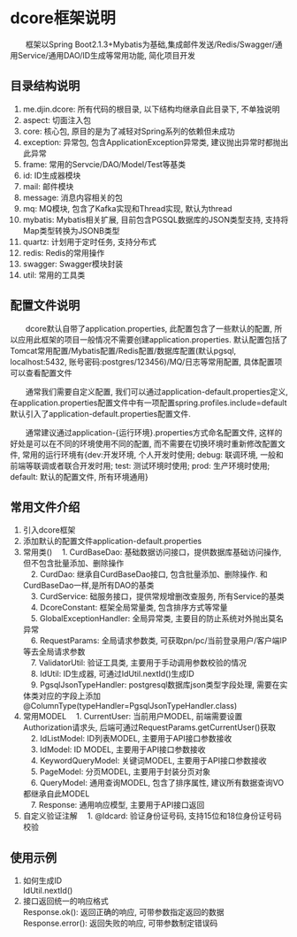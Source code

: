 # dcore框架说明
　　框架以Spring Boot2.1.3+Mybatis为基础,集成邮件发送/Redis/Swagger/通用Service/通用DAO/ID生成等常用功能, 简化项目开发
  
## 目录结构说明
1. me.djin.dcore: 所有代码的根目录, 以下结构均继承自此目录下, 不单独说明
2. aspect: 切面注入包
3. core: 核心包, 原目的是为了减轻对Spring系列的依赖但未成功
4. exception: 异常包, 包含ApplicationException异常类, 建议抛出异常时都抛出此异常
5. frame: 常用的Servcie/DAO/Model/Test等基类
6. id: ID生成器模块
7. mail: 邮件模块
8. message: 消息内容相关的包
9. mq: MQ模块, 包含了Kafka实现和Thread实现, 默认为thread
10. mybatis: Mybatis相关扩展, 目前包含PGSQL数据库的JSON类型支持, 支持将Map类型转换为JSONB类型
11. quartz: 计划用于定时任务, 支持分布式
12. redis: Redis的常用操作
13. swagger: Swagger模块封装
14. util: 常用的工具类

## 配置文件说明
　　dcore默认自带了application.properties, 此配置包含了一些默认的配置, 所以应用此框架的项目一般情况不需要创建application.properties. 默认配置包括了Tomcat常用配置/Mybatis配置/Redis配置/数据库配置(默认pgsql, localhost:5432, 账号密码:postgres/123456)/MQ/日志等常用配置, 具体配置项可以查看配置文件    

　　通常我们需要自定义配置, 我们可以通过application-default.properties定义, 在application.properties配置文件中有一项配置spring.profiles.include=default默认引入了application-default.properties配置文件.  

　　通常建议通过application-{运行环境}.properties方式命名配置文件, 这样的好处是可以在不同的环境使用不同的配置, 而不需要在切换环境时重新修改配置文件, 常用的运行环境有{dev:开发环境, 个人开发时使用; debug: 联调环境, 一般和前端等联调或者联合开发时用; test: 测试环境时使用; prod: 生产环境时使用; default: 默认的配置文件, 所有环境通用}

## 常用文件介绍
1. 引入dcore框架
2. 添加默认的配置文件application-default.properties
3. 常用类()
  　1. CurdBaseDao: 基础数据访问接口，提供数据库基础访问操作, 但不包含批量添加、删除操作  
  　2. CurdDao: 继承自CurdBaseDao接口, 包含批量添加、删除操作. 和CurdBaseDao一样,是所有DAO的基类  
  　3. CurdService: 础服务接口，提供常规增删改查服务, 所有Service的基类  
  　4. DcoreConstant: 框架全局常量类, 包含排序方式等常量  
  　5. GlobalExceptionHandler: 全局异常类, 主要目的防止系统对外抛出莫名异常  
  　6. RequestParams: 全局请求参数类, 可获取pn/pc/当前登录用户/客户端IP等去全局请求参数  
  　7. ValidatorUtil: 验证工具类, 主要用于手动调用参数校验的情况  
  　8. IdUtil: ID生成器, 可通过IdUtil.nextId()生成ID  
  　9. PgsqlJsonTypeHandler: postgresql数据库json类型字段处理, 需要在实体类对应的字段上添加@ColumnType(typeHandler=PgsqlJsonTypeHandler.class)  
4. 常用MODEL
  　1. CurrentUser: 当前用户MODEL, 前端需要设置Authorization请求头, 后端可通过RequestParams.getCurrentUser()获取  
  　2. IdListModel: ID列表MODEL, 主要用于API接口参数接收  
  　3. IdModel: ID MODEL, 主要用于API接口参数接收  
  　4. KeywordQueryModel: 关键词MODEL, 主要用于API接口参数接收  
  　5. PageModel: 分页MODEL, 主要用于封装分页对象  
  　6. QueryModel: 通用查询MODEL, 包含了排序属性, 建议所有数据查询VO都继承自此MODEL  
  　7. Response: 通用响应模型, 主要用于API接口返回  
5. 自定义验证注解
  　1. @Idcard: 验证身份证号码, 支持15位和18位身份证号码校验

## 使用示例
1. 如何生成ID  
IdUtil.nextId()
2. 接口返回统一的响应格式  
Response.ok(): 返回正确的响应, 可带参数指定返回的数据  
Response.error(): 返回失败的响应, 可带参数制定错误码  